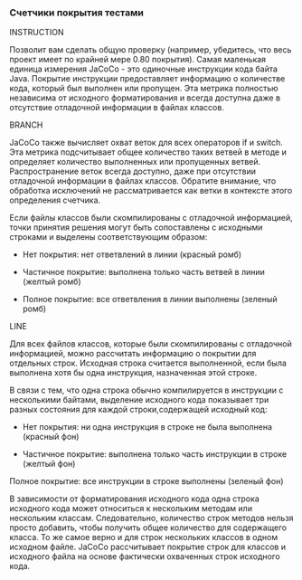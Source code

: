 ### Счетчики покрытия тестами


INSTRUCTION

Позволит вам сделать общую проверку (например, убедитесь, что весь проект имеет по крайней мере 0.80 покрытия).
Самая маленькая единица измерения JaCoCo - это одиночные инструкции кода байта Java. Покрытие инструкции предоставляет информацию о количестве кода, который был выполнен или пропущен. Эта метрика полностью независима от исходного форматирования и всегда доступна даже в отсутствие отладочной информации в файлах классов.


BRANCH

JaCoCo также вычисляет охват веток для всех операторов if и switch. Эта метрика подсчитывает общее количество таких ветвей в методе и определяет количество выполненных или пропущенных ветвей. Распространение веток всегда доступно, даже при отсутствии отладочной информации в файлах классов. Обратите внимание, что обработка исключений не рассматривается как ветки в контексте этого определения счетчика.

Если файлы классов были скомпилированы с отладочной информацией, точки принятия решения могут быть сопоставлены с исходными строками и выделены соответствующим образом:

* Нет покрытия: нет ответвлений в линии (красный ромб)

* Частичное покрытие: выполнена только часть ветвей в линии (желтый ромб)

* Полное покрытие: все ответвления в линии выполнены (зеленый ромб)

LINE

Для всех файлов классов, которые были скомпилированы с отладочной информацией, можно рассчитать информацию о покрытии для отдельных строк. Исходная строка считается выполненной, если была выполнена хотя бы одна инструкция, назначенная этой строке.

В связи с тем, что одна строка обычно компилируется в инструкции с несколькими байтами, выделение исходного кода показывает три разных состояния для каждой строки,содержащей исходный код:

* Нет покрытия: ни одна инструкция в строке не была выполнена (красный фон)

* Частичное покрытие: выполнена только часть инструкции в строке (желтый фон)

Полное покрытие: все инструкции в строке выполнены (зеленый фон)

В зависимости от форматирования исходного кода одна строка исходного кода может относиться к нескольким методам или нескольким классам. Следовательно, количество строк методов нельзя просто добавить, чтобы получить общее количество для содержащего класса. То же самое верно и для строк нескольких классов в одном исходном файле. JaCoCo рассчитывает покрытие строк для классов и исходного файла на основе фактически охваченных строк исходного кода.
